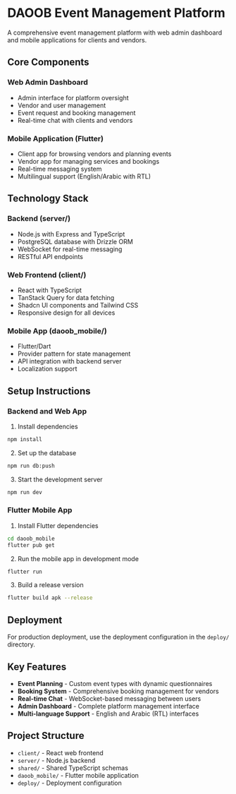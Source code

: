 # DAOOB Event Management Platform

A comprehensive event management platform with web admin dashboard and mobile applications for clients and vendors.

## Core Components

### Web Admin Dashboard
- Admin interface for platform oversight
- Vendor and user management
- Event request and booking management 
- Real-time chat with clients and vendors

### Mobile Application (Flutter)
- Client app for browsing vendors and planning events
- Vendor app for managing services and bookings
- Real-time messaging system
- Multilingual support (English/Arabic with RTL)

## Technology Stack

### Backend (server/)
- Node.js with Express and TypeScript
- PostgreSQL database with Drizzle ORM
- WebSocket for real-time messaging
- RESTful API endpoints

### Web Frontend (client/)
- React with TypeScript 
- TanStack Query for data fetching
- Shadcn UI components and Tailwind CSS
- Responsive design for all devices

### Mobile App (daoob_mobile/)
- Flutter/Dart
- Provider pattern for state management
- API integration with backend server
- Localization support

## Setup Instructions

### Backend and Web App

1. Install dependencies
```bash
npm install
```

2. Set up the database
```bash
npm run db:push
```

3. Start the development server
```bash
npm run dev
```

### Flutter Mobile App

1. Install Flutter dependencies
```bash
cd daoob_mobile
flutter pub get
```

2. Run the mobile app in development mode
```bash
flutter run
```

3. Build a release version
```bash
flutter build apk --release
```

## Deployment

For production deployment, use the deployment configuration in the `deploy/` directory.

## Key Features

- **Event Planning** - Custom event types with dynamic questionnaires
- **Booking System** - Comprehensive booking management for vendors
- **Real-time Chat** - WebSocket-based messaging between users
- **Admin Dashboard** - Complete platform management interface
- **Multi-language Support** - English and Arabic (RTL) interfaces

## Project Structure

- `client/` - React web frontend
- `server/` - Node.js backend
- `shared/` - Shared TypeScript schemas
- `daoob_mobile/` - Flutter mobile application
- `deploy/` - Deployment configuration